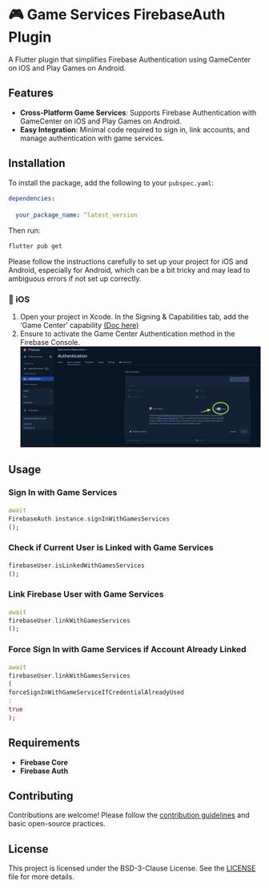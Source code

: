 # 🎮 Game Services FirebaseAuth Plugin

A Flutter plugin that simplifies Firebase Authentication using GameCenter on iOS and Play Games on
Android.

## Features

- **Cross-Platform Game Services**: Supports Firebase Authentication with GameCenter on iOS and Play
  Games on Android.
- **Easy Integration**: Minimal code required to sign in, link accounts, and manage authentication
  with game services.

## Installation

To install the package, add the following to your `pubspec.yaml`:

```yaml
dependencies:
  
  your_package_name: ^latest_version
```

Then run:

```bash
flutter pub get
```

Please follow the instructions carefully to set up your project for iOS and Android, especially for
Android, which can be a bit tricky and may lead to ambiguous errors if not set up correctly.


### 🍏 iOS

1. Open your project in Xcode. In the Signing & Capabilities tab, add the ‘Game Center’ capability [(Doc here)](https://developer.apple.com/documentation/gamekit/enabling_and_configuring_game_center/)
2. Ensure to activate the Game Center Authentication method in the Firebase Console.
![Firebase Activate Game Center](./blob/firebase_activate_game_center.png)


## Usage

### Sign In with Game Services

```dart
await
FirebaseAuth.instance.signInWithGamesServices
();
```

### Check if Current User is Linked with Game Services

```dart
firebaseUser.isLinkedWithGamesServices
();
```

### Link Firebase User with Game Services

```dart
await
firebaseUser.linkWithGamesServices
();
```

### Force Sign In with Game Services if Account Already Linked

```dart
await
firebaseUser.linkWithGamesServices
(
forceSignInWithGameServiceIfCredentialAlreadyUsed
:
true
);
```

## Requirements

- **Firebase Core**
- **Firebase Auth**

## Contributing

Contributions are welcome! Please follow the [contribution guidelines](CONTRIBUTING.md) and basic
open-source practices.

## License

This project is licensed under the BSD-3-Clause License. See the [LICENSE](LICENSE) file for more
details.


